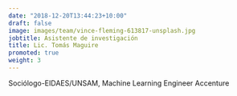 ```yaml
---
date: "2018-12-20T13:44:23+10:00"
draft: false
image: images/team/vince-fleming-613817-unsplash.jpg
jobtitle: Asistente de investigación 
title: Lic. Tomás Maguire
promoted: true
weight: 3
---
```


Sociólogo-EIDAES/UNSAM, Machine Learning Engineer Accenture